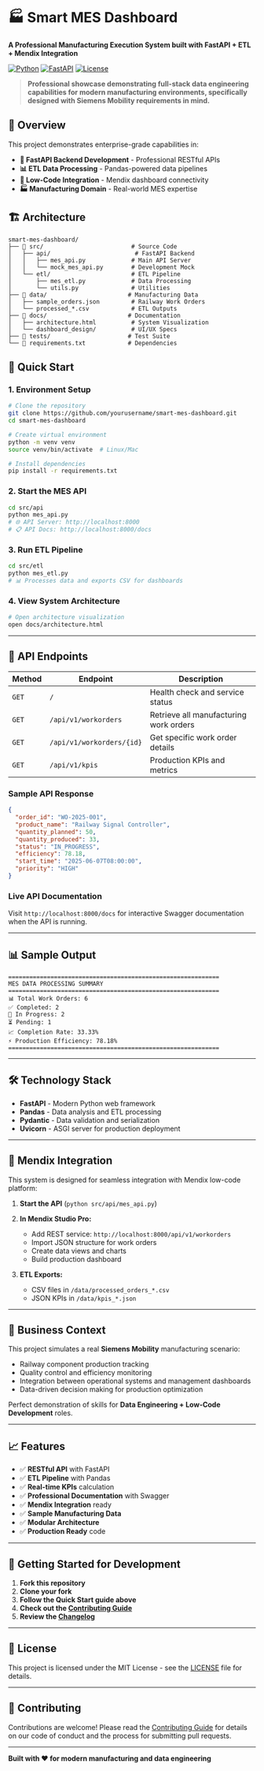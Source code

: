 # 🏭 Smart MES Dashboard

**A Professional Manufacturing Execution System built with FastAPI + ETL + Mendix Integration**

[![Python](https://img.shields.io/badge/Python-3.8+-blue.svg)](https://www.python.org/downloads/)
[![FastAPI](https://img.shields.io/badge/FastAPI-0.104+-green.svg)](https://fastapi.tiangolo.com/)
[![License](https://img.shields.io/badge/License-MIT-yellow.svg)](LICENSE)

> **Professional showcase demonstrating full-stack data engineering capabilities for modern manufacturing environments, specifically designed with Siemens Mobility requirements in mind.**

## 🎯 **Overview**

This project demonstrates enterprise-grade capabilities in:
- **🚀 FastAPI Backend Development** - Professional RESTful APIs
- **📊 ETL Data Processing** - Pandas-powered data pipelines  
- **🔗 Low-Code Integration** - Mendix dashboard connectivity
- **🏭 Manufacturing Domain** - Real-world MES expertise

## 🏗️ **Architecture**

```
smart-mes-dashboard/
├── 📁 src/                         # Source Code
│   ├── api/                        # FastAPI Backend
│   │   ├── mes_api.py             # Main API Server
│   │   └── mock_mes_api.py        # Development Mock
│   └── etl/                       # ETL Pipeline
│       ├── mes_etl.py             # Data Processing
│       └── utils.py               # Utilities
├── 📁 data/                       # Manufacturing Data
│   ├── sample_orders.json         # Railway Work Orders
│   └── processed_*.csv            # ETL Outputs
├── 📁 docs/                       # Documentation
│   ├── architecture.html          # System Visualization
│   └── dashboard_design/          # UI/UX Specs
├── 📁 tests/                      # Test Suite
└── 📄 requirements.txt            # Dependencies
```

## 🚀 **Quick Start**

### **1. Environment Setup**
```bash
# Clone the repository
git clone https://github.com/yourusername/smart-mes-dashboard.git
cd smart-mes-dashboard

# Create virtual environment
python -m venv venv
source venv/bin/activate  # Linux/Mac

# Install dependencies
pip install -r requirements.txt
```

### **2. Start the MES API**
```bash
cd src/api
python mes_api.py
# 🌐 API Server: http://localhost:8000
# 📋 API Docs: http://localhost:8000/docs
```

### **3. Run ETL Pipeline**
```bash
cd src/etl
python mes_etl.py
# 📊 Processes data and exports CSV for dashboards
```

### **4. View System Architecture**
```bash
# Open architecture visualization
open docs/architecture.html
```

---

## 🔗 **API Endpoints**

| Method | Endpoint | Description |
|--------|----------|-------------|
| `GET` | `/` | Health check and service status |
| `GET` | `/api/v1/workorders` | Retrieve all manufacturing work orders |
| `GET` | `/api/v1/workorders/{id}` | Get specific work order details |
| `GET` | `/api/v1/kpis` | Production KPIs and metrics |

### **Sample API Response**
```json
{
  "order_id": "WO-2025-001",
  "product_name": "Railway Signal Controller",
  "quantity_planned": 50,
  "quantity_produced": 33,
  "status": "IN_PROGRESS",
  "efficiency": 78.18,
  "start_time": "2025-06-07T08:00:00",
  "priority": "HIGH"
}
```

### **Live API Documentation**
Visit `http://localhost:8000/docs` for interactive Swagger documentation when the API is running.

---

## 📊 **Sample Output**
```
============================================================
MES DATA PROCESSING SUMMARY
============================================================
📊 Total Work Orders: 6
✅ Completed: 2
🔄 In Progress: 2  
⏳ Pending: 1
📈 Completion Rate: 33.33%
⚡ Production Efficiency: 78.18%
============================================================
```

---

## 🛠️ **Technology Stack**
- **FastAPI** - Modern Python web framework
- **Pandas** - Data analysis and ETL processing
- **Pydantic** - Data validation and serialization
- **Uvicorn** - ASGI server for production deployment

---

## 🎨 **Mendix Integration**

This system is designed for seamless integration with Mendix low-code platform:

1. **Start the API** (`python src/api/mes_api.py`)
2. **In Mendix Studio Pro:**
   - Add REST service: `http://localhost:8000/api/v1/workorders`
   - Import JSON structure for work orders
   - Create data views and charts
   - Build production dashboard

3. **ETL Exports:**
   - CSV files in `/data/processed_orders_*.csv`
   - JSON KPIs in `/data/kpis_*.json`

---

## 💼 **Business Context**

This project simulates a real **Siemens Mobility** manufacturing scenario:
- Railway component production tracking
- Quality control and efficiency monitoring  
- Integration between operational systems and management dashboards
- Data-driven decision making for production optimization

Perfect demonstration of skills for **Data Engineering + Low-Code Development** roles.

---

## 📈 **Features**

- ✅ **RESTful API** with FastAPI
- ✅ **ETL Pipeline** with Pandas
- ✅ **Real-time KPIs** calculation
- ✅ **Professional Documentation** with Swagger
- ✅ **Mendix Integration** ready
- ✅ **Sample Manufacturing Data** 
- ✅ **Modular Architecture**
- ✅ **Production Ready** code

---

## 🚀 **Getting Started for Development**

1. **Fork this repository**
2. **Clone your fork**
3. **Follow the Quick Start guide above**
4. **Check out the [Contributing Guide](CONTRIBUTING.md)**
5. **Review the [Changelog](CHANGELOG.md)**

---

## 📝 **License**

This project is licensed under the MIT License - see the [LICENSE](LICENSE) file for details.

---

## 🤝 **Contributing**

Contributions are welcome! Please read the [Contributing Guide](CONTRIBUTING.md) for details on our code of conduct and the process for submitting pull requests.

---

**Built with ❤️ for modern manufacturing and data engineering**
